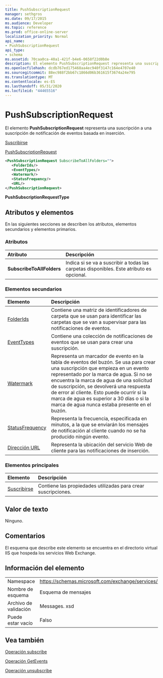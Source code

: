 ```yaml
---
title: PushSubscriptionRequest
manager: sethgros
ms.date: 09/17/2015
ms.audience: Developer
ms.topic: reference
ms.prod: office-online-server
localization_priority: Normal
api_name:
- PushSubscriptionRequest
api_type:
- schema
ms.assetid: 70caa0ca-40a1-421f-b4e6-0658f22d0b8e
description: El elemento PushSubscriptionRequest representa una suscripción a una suscripción de notificación de eventos basada en inserción.
ms.openlocfilehash: dcdb767ed175468aa4ec940f3147c164e4707e40
ms.sourcegitcommit: 88ec988f2bb67c1866d06b361615f3674a24e795
ms.translationtype: MT
ms.contentlocale: es-ES
ms.lasthandoff: 05/31/2020
ms.locfileid: "44465516"
---
```

# <a name="pushsubscriptionrequest"></a>PushSubscriptionRequest

El elemento **PushSubscriptionRequest** representa una suscripción a una suscripción de notificación de eventos basada en inserción. 
  
[Suscribirse](subscribe.md)
  
[PushSubscriptionRequest](pushsubscriptionrequest.md)
  
```XML
<PushSubscriptionRequest SubscribeToAllFolders="">
   <FolderIds/>
   <EventTypes/>
   <Watermark/>
   <StatusFrequency/>
   <URL/>
</PushSubscriptionRequest>
```

 **PushSubscriptionRequestType**
## <a name="attributes-and-elements"></a>Atributos y elementos

En las siguientes secciones se describen los atributos, elementos secundarios y elementos primarios.
  
### <a name="attributes"></a>Atributos

|**Atributo**|**Descripción**|
|:-----|:-----|
|**SubscribeToAllFolders** <br/> |Indica si se va a suscribir a todas las carpetas disponibles. Este atributo es opcional.  <br/> |
   
### <a name="child-elements"></a>Elementos secundarios

|**Elemento**|**Descripción**|
|:-----|:-----|
|[FolderIds](folderids.md) <br/> |Contiene una matriz de identificadores de carpeta que se usan para identificar las carpetas que se van a supervisar para las notificaciones de eventos.  <br/> |
|[EventTypes](eventtypes.md) <br/> |Contiene una colección de notificaciones de eventos que se usan para crear una suscripción.  <br/> |
|[Watermark](watermark.md) <br/> |Representa un marcador de evento en la tabla de eventos del buzón. Se usa para crear una suscripción que empieza en un evento representado por la marca de agua. Si no se encuentra la marca de agua de una solicitud de suscripción, se devolverá una respuesta de error al cliente. Esto puede ocurrir si la marca de agua es superior a 30 días o si la marca de agua nunca estaba presente en el buzón.  <br/> |
|[StatusFrequency](statusfrequency.md) <br/> |Representa la frecuencia, especificada en minutos, a la que se enviarán los mensajes de notificación al cliente cuando no se ha producido ningún evento.  <br/> |
|[Dirección URL](url-ex15websvcsotherref.md) <br/> |Representa la ubicación del servicio Web de cliente para las notificaciones de inserción.  <br/> |
   
### <a name="parent-elements"></a>Elementos principales

|**Elemento**|**Descripción**|
|:-----|:-----|
|[Suscribirse](subscribe.md) <br/> |Contiene las propiedades utilizadas para crear suscripciones.  <br/> |
   
## <a name="text-value"></a>Valor de texto

Ninguno.
  
## <a name="remarks"></a>Comentarios

El esquema que describe este elemento se encuentra en el directorio virtual IIS que hospeda los servicios Web Exchange.
  
## <a name="element-information"></a>Información del elemento

|||
|:-----|:-----|
|Namespace  <br/> |https://schemas.microsoft.com/exchange/services/2006/messages  <br/> |
|Nombre de esquema  <br/> |Esquema de mensajes  <br/> |
|Archivo de validación  <br/> |Messages. xsd  <br/> |
|Puede estar vacío  <br/> |Falso  <br/> |
   
## <a name="see-also"></a>Vea también



[Operación subscribe](subscribe-operation.md)
  
[Operación GetEvents](getevents-operation.md)
  
[Operación unsubscribe](unsubscribe-operation.md)

